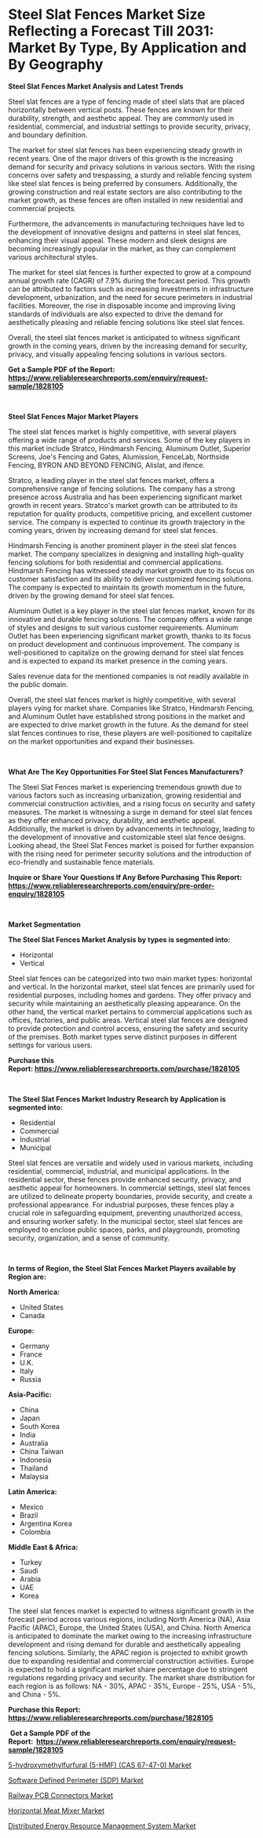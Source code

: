 <p><h1>Steel Slat Fences Market Size Reflecting a Forecast Till 2031: Market By Type, By Application and By Geography</h1></p><p><strong>Steel Slat Fences Market Analysis and Latest Trends</strong></p>
<p><p>Steel slat fences are a type of fencing made of steel slats that are placed horizontally between vertical posts. These fences are known for their durability, strength, and aesthetic appeal. They are commonly used in residential, commercial, and industrial settings to provide security, privacy, and boundary definition.</p><p>The market for steel slat fences has been experiencing steady growth in recent years. One of the major drivers of this growth is the increasing demand for security and privacy solutions in various sectors. With the rising concerns over safety and trespassing, a sturdy and reliable fencing system like steel slat fences is being preferred by consumers. Additionally, the growing construction and real estate sectors are also contributing to the market growth, as these fences are often installed in new residential and commercial projects.</p><p>Furthermore, the advancements in manufacturing techniques have led to the development of innovative designs and patterns in steel slat fences, enhancing their visual appeal. These modern and sleek designs are becoming increasingly popular in the market, as they can complement various architectural styles.</p><p>The market for steel slat fences is further expected to grow at a compound annual growth rate (CAGR) of 7.9% during the forecast period. This growth can be attributed to factors such as increasing investments in infrastructure development, urbanization, and the need for secure perimeters in industrial facilities. Moreover, the rise in disposable income and improving living standards of individuals are also expected to drive the demand for aesthetically pleasing and reliable fencing solutions like steel slat fences.</p><p>Overall, the steel slat fences market is anticipated to witness significant growth in the coming years, driven by the increasing demand for security, privacy, and visually appealing fencing solutions in various sectors.</p></p>
<p><strong>Get a Sample PDF of the Report:&nbsp; <a href="https://www.reliableresearchreports.com/enquiry/request-sample/1828105">https://www.reliableresearchreports.com/enquiry/request-sample/1828105</a></strong></p>
<p>&nbsp;</p>
<p><strong>Steel Slat Fences Major Market Players</strong></p>
<p><p>The steel slat fences market is highly competitive, with several players offering a wide range of products and services. Some of the key players in this market include Stratco, Hindmarsh Fencing, Aluminum Outlet, Superior Screens, Joe's Fencing and Gates, Alumission, FenceLab, Northside Fencing, BYRON AND BEYOND FENCING, Alislat, and ifence.</p><p>Stratco, a leading player in the steel slat fences market, offers a comprehensive range of fencing solutions. The company has a strong presence across Australia and has been experiencing significant market growth in recent years. Stratco's market growth can be attributed to its reputation for quality products, competitive pricing, and excellent customer service. The company is expected to continue its growth trajectory in the coming years, driven by increasing demand for steel slat fences.</p><p>Hindmarsh Fencing is another prominent player in the steel slat fences market. The company specializes in designing and installing high-quality fencing solutions for both residential and commercial applications. Hindmarsh Fencing has witnessed steady market growth due to its focus on customer satisfaction and its ability to deliver customized fencing solutions. The company is expected to maintain its growth momentum in the future, driven by the growing demand for steel slat fences.</p><p>Aluminum Outlet is a key player in the steel slat fences market, known for its innovative and durable fencing solutions. The company offers a wide range of styles and designs to suit various customer requirements. Aluminum Outlet has been experiencing significant market growth, thanks to its focus on product development and continuous improvement. The company is well-positioned to capitalize on the growing demand for steel slat fences and is expected to expand its market presence in the coming years.</p><p>Sales revenue data for the mentioned companies is not readily available in the public domain.</p><p>Overall, the steel slat fences market is highly competitive, with several players vying for market share. Companies like Stratco, Hindmarsh Fencing, and Aluminum Outlet have established strong positions in the market and are expected to drive market growth in the future. As the demand for steel slat fences continues to rise, these players are well-positioned to capitalize on the market opportunities and expand their businesses.</p></p>
<p>&nbsp;</p>
<p><strong>What Are The Key Opportunities For Steel Slat Fences Manufacturers?</strong></p>
<p><p>The Steel Slat Fences market is experiencing tremendous growth due to various factors such as increasing urbanization, growing residential and commercial construction activities, and a rising focus on security and safety measures. The market is witnessing a surge in demand for steel slat fences as they offer enhanced privacy, durability, and aesthetic appeal. Additionally, the market is driven by advancements in technology, leading to the development of innovative and customizable steel slat fence designs. Looking ahead, the Steel Slat Fences market is poised for further expansion with the rising need for perimeter security solutions and the introduction of eco-friendly and sustainable fence materials.</p></p>
<p><strong>Inquire or Share Your Questions If Any Before Purchasing This Report: <a href="https://www.reliableresearchreports.com/enquiry/pre-order-enquiry/1828105">https://www.reliableresearchreports.com/enquiry/pre-order-enquiry/1828105</a></strong></p>
<p>&nbsp;</p>
<p><strong>Market Segmentation</strong></p>
<p><strong>The Steel Slat Fences Market Analysis by types is segmented into:</strong></p>
<p><ul><li>Horizontal</li><li>Vertical</li></ul></p>
<p><p>Steel slat fences can be categorized into two main market types: horizontal and vertical. In the horizontal market, steel slat fences are primarily used for residential purposes, including homes and gardens. They offer privacy and security while maintaining an aesthetically pleasing appearance. On the other hand, the vertical market pertains to commercial applications such as offices, factories, and public areas. Vertical steel slat fences are designed to provide protection and control access, ensuring the safety and security of the premises. Both market types serve distinct purposes in different settings for various users.</p></p>
<p><strong>Purchase this Report:&nbsp;<a href="https://www.reliableresearchreports.com/purchase/1828105">https://www.reliableresearchreports.com/purchase/1828105</a></strong></p>
<p>&nbsp;</p>
<p><strong>The Steel Slat Fences Market Industry Research by Application is segmented into:</strong></p>
<p><ul><li>Residential</li><li>Commercial</li><li>Industrial</li><li>Municipal</li></ul></p>
<p><p>Steel slat fences are versatile and widely used in various markets, including residential, commercial, industrial, and municipal applications. In the residential sector, these fences provide enhanced security, privacy, and aesthetic appeal for homeowners. In commercial settings, steel slat fences are utilized to delineate property boundaries, provide security, and create a professional appearance. For industrial purposes, these fences play a crucial role in safeguarding equipment, preventing unauthorized access, and ensuring worker safety. In the municipal sector, steel slat fences are employed to enclose public spaces, parks, and playgrounds, promoting security, organization, and a sense of community.</p></p>
<p>&nbsp;</p>
<p><strong>In terms of Region, the Steel Slat Fences Market Players available by Region are:</strong></p>
<p>
    <p> <strong> North America: </strong>
        <ul>
            <li>United States</li>
            <li>Canada</li>
        </ul>
        </p> 
    <p> <strong> Europe: </strong>
        <ul>
            <li>Germany</li>
            <li>France</li>
            <li>U.K.</li>
            <li>Italy</li>
            <li>Russia</li>
        </ul>
        </p> 
    <p> <strong> Asia-Pacific: </strong>
        <ul>
            <li>China</li>
            <li>Japan</li>
            <li>South Korea</li>
            <li>India</li>
            <li>Australia</li>
            <li>China Taiwan</li>
            <li>Indonesia</li>
            <li>Thailand</li>
            <li>Malaysia</li>
        </ul>
        </p> 
    <p> <strong> Latin America: </strong>
        <ul>
            <li>Mexico</li>
            <li>Brazil</li>
            <li>Argentina Korea</li>
            <li>Colombia</li>
        </ul>
        </p> 
    <p> <strong> Middle East & Africa: </strong>
        <ul>
            <li>Turkey</li>
            <li>Saudi</li>
            <li>Arabia</li>
            <li>UAE</li>
            <li>Korea</li>
        </ul>
    </p>
    </p>
<p><p>The steel slat fences market is expected to witness significant growth in the forecast period across various regions, including North America (NA), Asia Pacific (APAC), Europe, the United States (USA), and China. North America is anticipated to dominate the market owing to the increasing infrastructure development and rising demand for durable and aesthetically appealing fencing solutions. Similarly, the APAC region is projected to exhibit growth due to expanding residential and commercial construction activities. Europe is expected to hold a significant market share percentage due to stringent regulations regarding privacy and security. The market share distribution for each region is as follows: NA - 30%, APAC - 35%, Europe - 25%, USA - 5%, and China - 5%.</p></p>
<p><strong>Purchase this Report: <a href="https://www.reliableresearchreports.com/purchase/1828105">https://www.reliableresearchreports.com/purchase/1828105</a></strong></p>
<p>&nbsp;<strong>Get a Sample PDF of the Report:&nbsp;&nbsp;<a href="https://www.reliableresearchreports.com/enquiry/request-sample/1828105">https://www.reliableresearchreports.com/enquiry/request-sample/1828105</a></strong></p>
<p><strong></strong></p>
<p><p><a href="https://www.linkedin.com/pulse/5-hydroxymethylfurfural-5-hmf-cas-67-47-0-market-share-amp-qmdpe?trackingId=qBi6e22S9mGajIFgaTY%2F%2Bw%3D%3D">5-hydroxymethylfurfural (5-HMF) (CAS 67-47-0) Market</a></p><p><a href="https://medium.com/@jenniferwhite656/software-defined-perimeter-sdp-market-insight-market-trends-growth-forecasted-from-2023-to-a79c60abc42e">Software Defined Perimeter (SDP) Market</a></p><p><a href="https://github.com/ruslanpoljakovrd177/Market-Research-Report-List-2/blob/main/railway-pcb-connectors-market.md">Railway PCB Connectors Market</a></p><p><a href="https://github.com/grishafomin4852/Market-Research-Report-List-2/blob/main/horizontal-meat-mixer-market.md">Horizontal Meat Mixer Market</a></p><p><a href="https://medium.com/@jenniferwhite656/distributed-energy-resource-management-system-market-share-evolution-and-market-growth-trends-2023-d7732714781e">Distributed Energy Resource Management System Market</a></p></p>